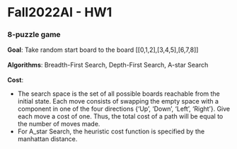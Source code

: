 # Fall2022AI - HW1
### 8-puzzle game
**Goal**: Take random start board to the board [[0,1,2],[3,4,5],[6,7,8]] <br />
<br />
**Algorithms**: Breadth-First Search, Depth-First Search, A-star Search <br />
<br />
**Cost**: 
- The search space is the set of all possible boards reachable from the initial state. Each move consists of swapping the empty space with a component in one of the four directions {‘Up’, ‘Down’, ‘Left’, ‘Right’}. Give each move a cost of one. Thus, the total cost of a path will
be equal to the number of moves made. <br />
- For A_star Search, the heuristic cost function is specified by the manhattan distance.
